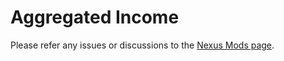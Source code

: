 # Aggregated Income
Please refer any issues or discussions to the [Nexus Mods page](https://www.nexusmods.com/mountandblade2bannerlord/mods/3304).
